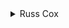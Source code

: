 <details>
<summary>
Russ Cox
</summary>

We represent a board as a data structure containing the dimension and the contents. We pass around the data structure itself, not a reference to it, so that we can return new boards, and so on.

This makes it easy to define reflect and rotate operations that return reflected and rotated boards.

Once we have these, we just check to see what combination of transformations makes the old board into the new board.

```cpp
#include <stdio.h>
#include <stdlib.h>
#include <string.h>
#include <assert.h>

#define MAXN 10

typedef struct Board Board;
struct Board {
    int n;
    char b[MAXN][MAXN];
};

/* rotate 90 degree clockwise: [r, c] -> [c, n - r] */
Board
rotate(Board b)
{
    Board nb;
    int r, c;

    nb.n = b.n;
    for(r=0; r<b.n; r++)
        for(c=0; c<b.n; c++)
            nb.b[c][b.n-1 - r] = b.b[r][c];
    return nb;
}

/* reflect board horizontally: [r, c] -> [r, n-1 -c] */
Board
reflect(Board b)
{
    Board nb;
    int r, c;

    nb.n = b.n;
    for(r=0; r<b.n; r++)
        for(c=0; c<b.n; c++)
            nb.b[r][b.n-1 - c] = b.b[r][c];
    return nb;
}

/* return non-zero if and only if boards are equal */
int
eqboard(Board b, Board bb)
{
    int r, c;

    if(b.n != bb.n)
        return 0;
    for(r=0; r<b.n; r++)
        for(c=0; c<b.n; c++)
            if(b.b[r][c] != bb.b[r][c])
                return 0;
    return 1;
}

Board
rdboard(FILE *fin, int n)
{
    Board b;
    int r, c;

    b.n = n;
    for(r=0; r<n; r++) {
        for(c=0; c<n; c++)
            b.b[r][c] = getc(fin);
        assert(getc(fin) == '\n');
    }
    return b;
}

void
main(void)
{
    FILE *fin, *fout;
    Board b, nb;
    int n, change;

    fin = fopen("transform.in", "r");
    fout = fopen("transform.out", "w");
    assert(fin != NULL && fout != NULL);

    fscanf(fin, "%d\n", &n);
    b = rdboard(fin, n);
    nb = rdboard(fin, n);

    if(eqboard(nb, rotate(b)))
        change = 1;
    else if(eqboard(nb, rotate(rotate(b))))
        change = 2;
    else if(eqboard(nb, rotate(rotate(rotate(b)))))
        change = 3;
    else if(eqboard(nb, reflect(b)))
        change = 4;
    else if(eqboard(nb, rotate(reflect(b)))
         || eqboard(nb, rotate(rotate(reflect(b))))
         || eqboard(nb, rotate(rotate(rotate(reflect(b))))))
        change = 5;
    else if(eqboard(nb, b))
        change = 6;
    else
        change = 7;

    fprintf(fout, "%d\n", change);

    exit(0);
}
```

</details>


